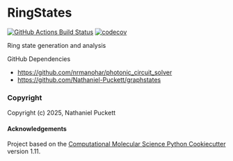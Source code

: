 RingStates
==============================
[//]: # (Badges)
[![GitHub Actions Build Status](https://github.com/Nathaniel-Puckett/ringstates/workflows/CI/badge.svg)](https://github.com/Nathaniel-Puckett/ringstates/actions?query=workflow%3ACI)
[![codecov](https://codecov.io/gh/Nathaniel-Puckett/RingStates/branch/main/graph/badge.svg)](https://codecov.io/gh/Nathaniel-Puckett/RingStates/branch/main)


Ring state generation and analysis

GitHub Dependencies
- https://github.com/nrmanohar/photonic_circuit_solver
- https://github.com/Nathaniel-Puckett/graphstates

### Copyright

Copyright (c) 2025, Nathaniel Puckett


#### Acknowledgements
 
Project based on the 
[Computational Molecular Science Python Cookiecutter](https://github.com/molssi/cookiecutter-cms) version 1.11.
